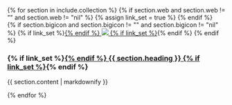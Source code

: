 <main class="bg-cover md:mt-24 transform-none md:skew-y-6" style="background-image: url({{ "/assets/images/background.png" | relative_url }})">
	<div class="max-w-4xl mx-auto bg-transparent transform-none md:-skew-y-6 shadow-inner shadow-white">
		{% for section in include.collection %}
			{% if section.web and section.web != "" and section.web != "nil" %}
				{% assign link_set = true %}
			{% endif %}
			<section class="py-6 last:pb-16 last:mb-4 bg-stone-50 odd:bg-stone-900 odd:text-stone-50 transform-none md:skew-y-6 even:shadow-inner even:shadow-stone-900"
			style="">
				<div class="p-16  transform-none md:-skew-y-6">
					{% if section.bigicon and section.bigicon != "" and section.bigicon != "nil" %}
						{% if link_set %}<a target="_blank" href="{{ section.web }}">{% endif %}
						<img src="{{ section.bigicon }}"
							class="hover:-scale-x-100 w-36 aspect-square {% cycle "float-left mr-4", "float-right ml-4" %}"
							/>
						{% if link_set %}</a>{% endif %}	
					{% endif %}
					<h3 class="text-xl text-center">
						{% if link_set %}<a target="_blank" href="{{ section.web }}">{% endif %}
						{{ section.heading }}
						{% if link_set %}</a>{% endif %}
					</h3>
					<p>{{ section.content | markdownify }}</p>
				</div>
			</section>
		{% endfor %} 
	</div>
</main>